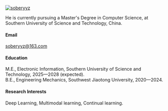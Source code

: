 

[![soberyyz](https://img.shields.io/badge/soberyyz-github-blue?logo=github)](https://github.com/soberyyz)

He is currently pursuing a Master's Degree in Computer Science, at Southern University of Science and Technology, China.

#### Email
soberyyz@163.com

#### Education
M.E., Electronic Information, Southern University of Science and Technology, 2025—2028 (expected).\
B.E., Engineering Mechanics, Southwest Jiaotong University, 2020—2024.

#### Research Interests
Deep Learning, Multimodal learning, Continual learning.

